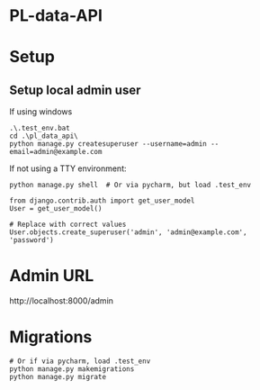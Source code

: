 # PL-data-API

# Setup

## Setup local admin user

If using windows
```
.\.test_env.bat
cd .\pl_data_api\
python manage.py createsuperuser --username=admin --email=admin@example.com
```

If not using a TTY environment:
```
python manage.py shell  # Or via pycharm, but load .test_env

from django.contrib.auth import get_user_model
User = get_user_model()

# Replace with correct values
User.objects.create_superuser('admin', 'admin@example.com', 'password')  
```


# Admin URL
http://localhost:8000/admin

# Migrations
```commandline
# Or if via pycharm, load .test_env
python manage.py makemigrations
python manage.py migrate
```